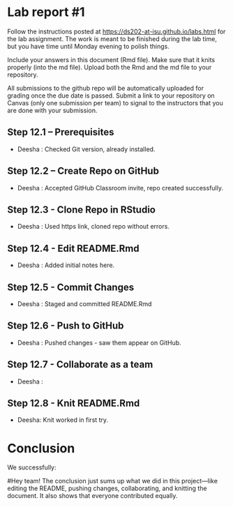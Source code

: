 
<!-- README.md is generated from README.Rmd. Please edit the README.Rmd file -->

# Lab report \#1

Follow the instructions posted at
<https://ds202-at-isu.github.io/labs.html> for the lab assignment. The
work is meant to be finished during the lab time, but you have time
until Monday evening to polish things.

Include your answers in this document (Rmd file). Make sure that it
knits properly (into the md file). Upload both the Rmd and the md file
to your repository.

All submissions to the github repo will be automatically uploaded for
grading once the due date is passed. Submit a link to your repository on
Canvas (only one submission per team) to signal to the instructors that
you are done with your submission.

## Step 12.1 – Prerequisites

- Deesha : Checked Git version, already installed.

## Step 12.2 – Create Repo on GitHub

- Deesha : Accepted GitHub Classroom invite, repo created successfully.

## Step 12.3 - Clone Repo in RStudio

- Deesha : Used https link, cloned repo without errors.

## Step 12.4 - Edit README.Rmd

- Deesha : Added initial notes here.

## Step 12.5 - Commit Changes

- Deesha : Staged and committed README.Rmd

## Step 12.6 - Push to GitHub

- Deesha : Pushed changes - saw them appear on GitHub.

## Step 12.7 - Collaborate as a team

- Deesha :

## Step 12.8 - Knit README.Rmd

- Deesha: Knit worked in first try.

# Conclusion

We successfully:

\#Hey team! The conclusion just sums up what we did in this project—like
editing the README, pushing changes, collaborating, and knitting the
document. It also shows that everyone contributed equally.
